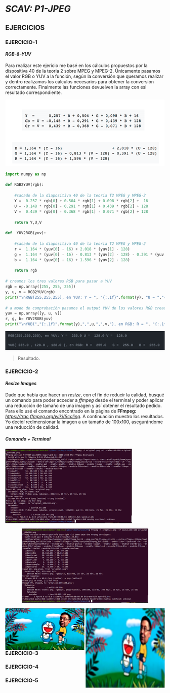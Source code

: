 # ***SCAV: P1-JPEG***

## **EJERCICIOS**

### EJERCICIO-1
#### ***RGB-&-YUV***

Para realizar este ejericio me basé en los cálculos propuestos por la dispositiva 40 de la teoria 2 sobre MPEG y MPEG-2. 
Únicamente pasamos el valor RGB o YUV a la función, según la conversión que queramos realizar y dentro realizamos los cálculos necesarios para obtener la conversión correctamente. Finalmente las funciones devuelven la array con esl resultado correspondiente. 

<p align="center">
  <img src="https://github.com/SixtoPineda/P1-SCAV/blob/main/EJERCICIO-1/rgb_yuv.png" width="600" title="Diapo 40, teoría 2 (MPEG y MPEG-2)">
</p>

```python
import numpy as np

def RGB2YUV(rgb):

    #sacado de la diapositiva 40 de la teoria T2 MPEG y MPEG-2
    Y =  0.257 * rgb[0] + 0.504 * rgb[1] + 0.098 * rgb[2] +  16
    U = -0.148 * rgb[0] - 0.291 * rgb[1] + 0.439 * rgb[2] + 128
    V =  0.439 * rgb[0] - 0.368 * rgb[1] - 0.071 * rgb[2] + 128

    return Y,U,V

def  YUV2RGB(yuv):

    #sacado de la diapositiva 40 de la teoria T2 MPEG y MPEG-2
    r =  1.164 * (yuv[0] - 16) + 2.018 * (yuv[1] - 128)
    g =  1.164 * (yuv[0] - 16) - 0.813 * (yuv[2] - 128) - 0.391 * (yuv[1] - 128)
    b =  1.164 * (yuv[0] - 16) + 1.596 * (yuv[2] - 128)

    return rgb

# creamos los tres valores RGB para pasar a YUV
rgb = np.array([255, 255, 255])
y, u, v = RGB2YUV(rgb)
print("\nRGB(255,255,255), en YUV: Y = ", "{:.1f}".format(y), "U = ","{:.1f}".format(u),"V = ", "{:.1f}".format(v) )

# a modo de comprobación pasamos el output YUV de los valores RGB creados a la función que convierte el YUV en RGB
yuv = np.array([y, u, v])
r, g, b= YUV2RGB(yuv)
print("\nYUB(","{:.1f}".format(y),",",u,",",v,"), en RGB: R = ", "{:.1f}".format(r), "  G = ","{:.1f}".format(g),"  B = ", "{:.1f}".format(b),"\n" )

```
![](https://github.com/SixtoPineda/P1-SCAV/blob/main/EJERCICIO-1/result.png)
> Resultado.


### EJERCICIO-2
#### ***Resize Images***

Dado que habia que hacer un *resize*, con el fin de reducir la calidad, busqué un comando para poder acceder a *ffmpeg* desde el terminal y poder aplicar una reducción de tamaño de una imagen y así obtener el resultado pedido. Para ello usé el comando encontrado en la página de **FFmpeg:** *https://trac.ffmpeg.org/wiki/Scaling*.
A continuación muestro los resultados. Yo decidí redimensionar la imagen a un tamaño de 100x100, asegurándome una reducción de calidad.
##### **Comando + Terminal**
<img title="Title Tag Goes Here" src="https://github.com/SixtoPineda/P1-SCAV/blob/main/EJERCICIO-2/comandos_ejercicio_2.png" width="400" alt="Girl in a jacket" />


<p align="center">
  <img src="https://github.com/SixtoPineda/P1-SCAV/blob/main/EJERCICIO-2/comandos_ejercicio_2.png" width="400">
</p>
<p >
  <img align="left" src="https://github.com/SixtoPineda/P1-SCAV/blob/main/EJERCICIO-2/original.png" width="250">
  <img align="right" src="https://github.com/SixtoPineda/P1-SCAV/blob/main/EJERCICIO-2/original_100x100.png" width="250">
</p>


### EJERCICIO-3
### EJERCICIO-4
### EJERCICIO-5
